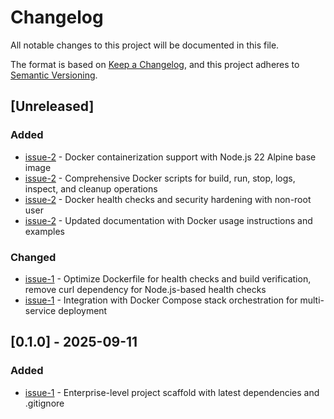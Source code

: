 # Changelog

All notable changes to this project will be documented in this file.

The format is based on [Keep a Changelog](https://keepachangelog.com/en/1.0.0/),
and this project adheres to [Semantic Versioning](https://semver.org/spec/v2.0.0.html).

## [Unreleased]

### Added
- [issue-2](https://github.com/leeray75/content-automation-api/issues/2) - Docker containerization support with Node.js 22 Alpine base image
- [issue-2](https://github.com/leeray75/content-automation-api/issues/2) - Comprehensive Docker scripts for build, run, stop, logs, inspect, and cleanup operations
- [issue-2](https://github.com/leeray75/content-automation-api/issues/2) - Docker health checks and security hardening with non-root user
- [issue-2](https://github.com/leeray75/content-automation-api/issues/2) - Updated documentation with Docker usage instructions and examples

### Changed
- [issue-1](https://github.com/leeray75/content-automation-stack/issues/1) - Optimize Dockerfile for health checks and build verification, remove curl dependency for Node.js-based health checks
- [issue-1](https://github.com/leeray75/content-automation-stack/issues/1) - Integration with Docker Compose stack orchestration for multi-service deployment

## [0.1.0] - 2025-09-11

### Added
- [issue-1](https://github.com/leeray75/content-automation-api/issues/1) - Enterprise-level project scaffold with latest dependencies and .gitignore
